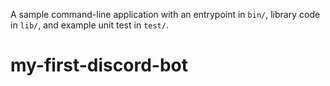 A sample command-line application with an entrypoint in `bin/`, library code
in `lib/`, and example unit test in `test/`.
# my-first-discord-bot
